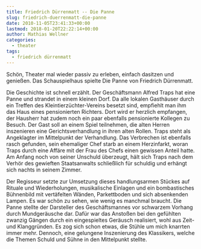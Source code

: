 ```yaml
---
title: Friedrich Dürrenmatt -- Die Panne
slug: friedrich-duerrenmatt-die-panne
date: 2010-11-05T23:41:33+00:00
lastmod: 2018-01-20T22:22:14+00:00
author: Mathias Wellner
categories:
  - theater
tags:
  - friedrich dürrenmatt
---
```

Schön, Theater mal wieder passiv zu erleben, einfach dasitzen und genießen. Das Schauspielhaus spielte Die Panne von Friedrich Dürrenmatt. 

Die Geschichte ist schnell erzählt. Der Geschäftsmann Alfred Traps hat eine Panne und strandet in einem kleinen Dorf. Da alle lokalen Gasthäuser durch ein Treffen des Kleintierzüchter-Vereins besetzt sind, empfiehlt man ihm das Haus eines pensionierten Richters. Dort wird er herzlich empfangen, der Hausherr hat zudem noch ein paar ebenfalls pensionierte Kollegen zu Besuch. Der Gast soll an einem Spiel teilnehmen, die alten Herren inszenieren eine Gerichtsverhandlung in ihren alten Rollen. Traps steht als Angeklagter im Mittelpunkt der Verhandlung. Das Verbrechen ist ebenfalls rasch gefunden, sein ehemaliger Chef starb an einem Herzinfarkt, woran Traps durch eine Affäre mit der Frau des Chefs einen gewissen Anteil hatte. Am Anfang noch von seiner Unschuld überzeugt, hält sich Traps nach dem Verhör des gewieften Staatsanwalts schließlich für schuldig und erhängt sich nachts in seinem Zimmer. 

Der Regisseur setzte zur Umsetzung dieses handlungsarmen Stückes auf Rituale und Wiederholungen, musikalische Einlagen und ein bombastisches Bühnenbild mit vertäfelten Wänden, Parkettboden und sich absenkenden Lampen. Es war schön zu sehen, wie wenig es manchmal braucht. Die Panne stellte der Darsteller des Geschäftsmannes vor schwarzem Vorhang durch Mundgeräusche dar. Dafür war das Anstoßen bei den gefühlten zwanzig Gängen durch ein eingespieltes Geräusch realisiert, wohl aus Zeit- und Klanggründen. Es zog sich schon etwas, die Stühle um mich knarrten immer mehr. Dennoch, eine gelungene Inszenierung des Klassikers, welche die Themen Schuld und Sühne in den Mittelpunkt stellte.